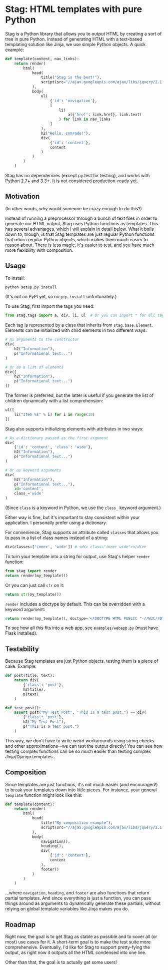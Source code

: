 Stag: HTML templates with pure Python
=====================================

Stag is a Python library that allows you to output HTML by creating a sort of tree in pure Python. Instead of generating HTML with a text-based templating solution like Jinja, we use simple Python objects. A quick example:

```python
def template(content, nav_links):
    return render(
        html(
            head(
                title("Stag is the best!"),
                script(src="//ajax.googleapis.com/ajax/libs/jquery/2.1.1/jquery.min.js")
            ),
            body(
                ul(
                    {'id': 'navigation'},
                    [
                        li(
                            a({'href': link.href}, link.text)
                        ) for link in nav_links
                    ]
                ),
                h2("Hello, comrade!"),
                div(
                    {'id': 'content'},
                    content
                )
            )
        )
    )
```

Stag has no dependencies (except py.test for testing), and works with Python 2.7+ and 3.3+. It is not considered production-ready yet.


Motivation
----------

(In other words, why would someone be crazy enough to do this?)

Instead of running a preprocessor through a bunch of text files in order to generate our HTML output, Stag uses Python functions as templates. This has several advantages, which I will explain in detail below. What it boils down to, though, is that Stag templates are just regular Python functions that return regular Python objects, which makes them much easier to reason about. There is less magic, it's easier to test, and you have much more flexibility with composition.


Usage
-----

To install:

```python
python setup.py install
```

(It's not on PyPI yet, so no `pip install` unfortunately.)

To use Stag, first import the tags you need:

```python
from stag.tags import a, div, li, ul  # Or you can import * for all tags
```

Each tag is represented by a class that inherits from `stag.base.Element`. Elements can be initialized with child elements in two different ways:

```python
# As arguments to the constructor
div(
    h2("Information"),
    p("Informational text...")
)

# Or as a list of elements
div([
    h2("Information"),
    p("Informational text...")
])
```

The former is preferred, but the latter is useful if you generate the list of children dynamically with a list comprehension:

```python
ul([
    li("Item %s" % i) for i in range(10)
])
```

Stag also supports initializing elements with attributes in two ways:

```python
# As a dictionary passed as the first argument
div(
    {'id': 'content', 'class': 'wide'},
    h2("Information"),
    p("Informational text...")
)

# Or as keyword arguments
div(
    h2("Information"),
    p("Informational text..."),
    id='content',
    class_='wide'
)
```

(Since `class` is a keyword in Python, we use the `class_` keyword argument.)

Either way is fine, but it's important to stay consistent within your application. I personally prefer using a dictionary.

For convenience, Stag supports an attribute called `classes` that allows you to pass in a list of class names instead of a string:

```python
div(classes=['inner', 'wide']) # <div class="inner wide"></div>
```

To turn your template into a string for output, use Stag's helper `render` function:

```python
from stag import render
return render(my_template())
```

Or you can just call `str` on it:

```python
return str(my_template())
```

`render` includes a doctype by default. This can be overridden with a keyword argument:

```python
return render(my_template(), doctype='<!DOCTYPE HTML PUBLIC "-//W3C//DTD HTML 4.01//EN" "http://www.w3.org/TR/html4/strict.dtd">')
```

To see how all this fits into a web app, see `examples/webapp.py` (must have Flask installed).


Testability
-----------

Because Stag templates are just Python objects, testing them is a piece of cake. Example:

```python
def post(title, text):
    return div(
        {'class': 'post'},
        h2(title),
        p(text)
    )

def test_post():
    assert post("My Test Post", "This is a test post.") == div(
        {'class': 'post'},
        h2("My Test Post"),
        p("This is a test post.")
    )
```

This way, we don't have to write weird workarounds using string checks and other approximations--we can test the output directly! You can see how testing complex functions can be so much easier than testing complex Jinja/Django templates.


Composition
-----------

Since templates are just functions, it's not much easier (and encouraged!) to break your templates down into little pieces. For instance, your general `template` function might look like this:

```python
def template(content):
    return render(
        html(
            head(
                title("My composition example"),
                script(src="//ajax.googleapis.com/ajax/libs/jquery/2.1.1/jquery.min.js")
            ),
            body(
                navigation(),
                heading(),
                div(
                    {'id': 'content'},
                    content
                ),
                footer()
            )
        )
    )
```

...where `navigation`, `heading`, and `footer` are also functions that return partial templates. And since everything is just a function, you can pass things around as arguments to dynamically generate these partials, without relying on global template variables like Jinja makes you do.


Roadmap
-------

Right now, the goal is to get Stag as stable as possible and to cover all (or most) use cases for it. A short-term goal is to make the test suite more comprehensive. Eventually, I'd like for Stag to support pretty-fying the output, as right now it outputs all the HTML condensed into one line.

Other than that, the goal is to actually get some users!
